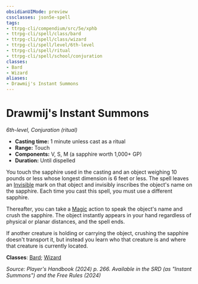 ```yaml
---
obsidianUIMode: preview
cssclasses: json5e-spell
tags:
- ttrpg-cli/compendium/src/5e/xphb
- ttrpg-cli/spell/class/bard
- ttrpg-cli/spell/class/wizard
- ttrpg-cli/spell/level/6th-level
- ttrpg-cli/spell/ritual
- ttrpg-cli/spell/school/conjuration
classes:
- Bard
- Wizard
aliases:
- Drawmij's Instant Summons
---
```

# Drawmij's Instant Summons
*6th-level, Conjuration (ritual)*  


- **Casting time:** 1 minute unless cast as a ritual
- **Range:** Touch
- **Components:** V, S, M (a sapphire worth 1,000+ GP)
- **Duration:** Until dispelled

You touch the sapphire used in the casting and an object weighing 10 pounds or less whose longest dimension is 6 feet or less. The spell leaves an [Invisible](/3-Mechanics/CLI/conditions.md#Invisible) mark on that object and invisibly inscribes the object's name on the sapphire. Each time you cast this spell, you must use a different sapphire.

Thereafter, you can take a [Magic](/3-Mechanics/CLI/actions.md#Magic) action to speak the object's name and crush the sapphire. The object instantly appears in your hand regardless of physical or planar distances, and the spell ends.

If another creature is holding or carrying the object, crushing the sapphire doesn't transport it, but instead you learn who that creature is and where that creature is currently located.

**Classes**: [Bard](/3-Mechanics/CLI/lists/list-spells-classes-bard.md); [Wizard](/3-Mechanics/CLI/lists/list-spells-classes-wizard.md)

*Source: Player's Handbook (2024) p. 266. Available in the <span title='Systems Reference Document (5.2)'>SRD</span> (as "Instant Summons") and the Free Rules (2024)*